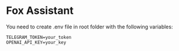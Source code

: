 # Fox Assistant

You need to create .env file in root folder with the following variables:
```
TELEGRAM_TOKEN=your_token
OPENAI_API_KEY=your_key
```
